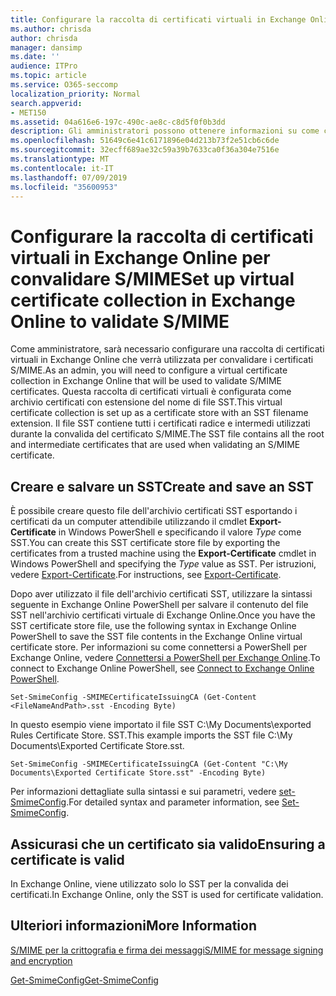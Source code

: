 ```yaml
---
title: Configurare la raccolta di certificati virtuali in Exchange Online per convalidare S/MIME
ms.author: chrisda
author: chrisda
manager: dansimp
ms.date: ''
audience: ITPro
ms.topic: article
ms.service: O365-seccomp
localization_priority: Normal
search.appverid:
- MET150
ms.assetid: 04a616e6-197c-490c-ae8c-c8d5f0f0b3dd
description: Gli amministratori possono ottenere informazioni su come creare una raccolta di certificati virtuali che verrà utilizzata per convalidare i certificati S/MIME in Exchange Online.
ms.openlocfilehash: 51649c6e41c6171896e04d213b73f2e51cb6c6de
ms.sourcegitcommit: 32ecff689ae32c59a39b7633ca0f36a304e7516e
ms.translationtype: MT
ms.contentlocale: it-IT
ms.lasthandoff: 07/09/2019
ms.locfileid: "35600953"
---
```

# <a name="set-up-virtual-certificate-collection-in-exchange-online-to-validate-smime"></a><span data-ttu-id="200b4-103">Configurare la raccolta di certificati virtuali in Exchange Online per convalidare S/MIME</span><span class="sxs-lookup"><span data-stu-id="200b4-103">Set up virtual certificate collection in Exchange Online to validate S/MIME</span></span>

<span data-ttu-id="200b4-104">Come amministratore, sarà necessario configurare una raccolta di certificati virtuali in Exchange Online che verrà utilizzata per convalidare i certificati S/MIME.</span><span class="sxs-lookup"><span data-stu-id="200b4-104">As an admin, you will need to configure a virtual certificate collection in Exchange Online that will be used to validate S/MIME certificates.</span></span> <span data-ttu-id="200b4-105">Questa raccolta di certificati virtuali è configurata come archivio certificati con estensione del nome di file SST.</span><span class="sxs-lookup"><span data-stu-id="200b4-105">This virtual certificate collection is set up as a certificate store with an SST filename extension.</span></span> <span data-ttu-id="200b4-106">Il file SST contiene tutti i certificati radice e intermedi utilizzati durante la convalida del certificato S/MIME.</span><span class="sxs-lookup"><span data-stu-id="200b4-106">The SST file contains all the root and intermediate certificates that are used when validating an S/MIME certificate.</span></span>

## <a name="create-and-save-an-sst"></a><span data-ttu-id="200b4-107">Creare e salvare un SST</span><span class="sxs-lookup"><span data-stu-id="200b4-107">Create and save an SST</span></span>

<span data-ttu-id="200b4-108">È possibile creare questo file dell'archivio certificati SST esportando i certificati da un computer attendibile utilizzando il cmdlet **Export-Certificate** in Windows PowerShell e specificando il valore _Type_ come SST.</span><span class="sxs-lookup"><span data-stu-id="200b4-108">You can create this SST certificate store file by exporting the certificates from a trusted machine using the **Export-Certificate** cmdlet in Windows PowerShell and specifying the _Type_ value as SST.</span></span> <span data-ttu-id="200b4-109">Per istruzioni, vedere [Export-Certificate](https://docs.microsoft.com/powershell/module/pkiclient/export-certificate).</span><span class="sxs-lookup"><span data-stu-id="200b4-109">For instructions, see [Export-Certificate](https://docs.microsoft.com/powershell/module/pkiclient/export-certificate).</span></span>

<span data-ttu-id="200b4-110">Dopo aver utilizzato il file dell'archivio certificati SST, utilizzare la sintassi seguente in Exchange Online PowerShell per salvare il contenuto del file SST nell'archivio certificati virtuale di Exchange Online.</span><span class="sxs-lookup"><span data-stu-id="200b4-110">Once you have the SST certificate store file, use the following syntax in Exchange Online PowerShell to save the SST file contents in the Exchange Online virtual certificate store.</span></span> <span data-ttu-id="200b4-111">Per informazioni su come connettersi a PowerShell per Exchange Online, vedere [Connettersi a PowerShell per Exchange Online](https://go.microsoft.com/fwlink/p/?linkid=396554).</span><span class="sxs-lookup"><span data-stu-id="200b4-111">To connect to Exchange Online PowerShell, see [Connect to Exchange Online PowerShell](https://go.microsoft.com/fwlink/p/?linkid=396554).</span></span>

```
Set-SmimeConfig -SMIMECertificateIssuingCA (Get-Content <FileNameAndPath>.sst -Encoding Byte)
```

<span data-ttu-id="200b4-112">In questo esempio viene importato il file SST C:\My Documents\exported Rules Certificate Store. SST.</span><span class="sxs-lookup"><span data-stu-id="200b4-112">This example imports the SST file C:\My Documents\Exported Certificate Store.sst.</span></span>

```
Set-SmimeConfig -SMIMECertificateIssuingCA (Get-Content "C:\My Documents\Exported Certificate Store.sst" -Encoding Byte)
```

<span data-ttu-id="200b4-113">Per informazioni dettagliate sulla sintassi e sui parametri, vedere [set-SmimeConfig](https://docs.microsoft.com/en-us/powershell/module/exchange/encryption-and-certificates/set-smimeconfig).</span><span class="sxs-lookup"><span data-stu-id="200b4-113">For detailed syntax and parameter information, see [Set-SmimeConfig](https://docs.microsoft.com/en-us/powershell/module/exchange/encryption-and-certificates/set-smimeconfig).</span></span>

## <a name="ensuring-a-certificate-is-valid"></a><span data-ttu-id="200b4-114">Assicurasi che un certificato sia valido</span><span class="sxs-lookup"><span data-stu-id="200b4-114">Ensuring a certificate is valid</span></span>

<span data-ttu-id="200b4-115">In Exchange Online, viene utilizzato solo lo SST per la convalida dei certificati.</span><span class="sxs-lookup"><span data-stu-id="200b4-115">In Exchange Online, only the SST is used for certificate validation.</span></span>

## <a name="more-information"></a><span data-ttu-id="200b4-116">Ulteriori informazioni</span><span class="sxs-lookup"><span data-stu-id="200b4-116">More Information</span></span>

[<span data-ttu-id="200b4-117">S/MIME per la crittografia e firma dei messaggi</span><span class="sxs-lookup"><span data-stu-id="200b4-117">S/MIME for message signing and encryption</span></span>](s-mime-for-message-signing-and-encryption.md)

[<span data-ttu-id="200b4-118">Get-SmimeConfig</span><span class="sxs-lookup"><span data-stu-id="200b4-118">Get-SmimeConfig</span></span>](http://technet.microsoft.com/library/4b29fa89-0840-4fe9-8885-019fcef2e02b.aspx)
